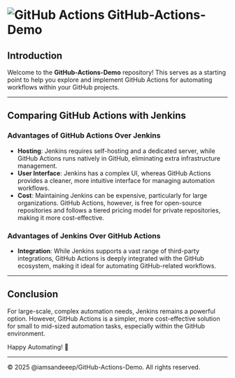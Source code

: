# ![GitHub Actions](https://github.githubassets.com/images/modules/logos_page/GitHub-Mark.png) GitHub-Actions-Demo  

## Introduction
Welcome to the **GitHub-Actions-Demo** repository! This serves as a starting point to help you explore and implement GitHub Actions for automating workflows within your GitHub projects.

---

## Comparing GitHub Actions with Jenkins

### Advantages of GitHub Actions Over Jenkins

- **Hosting**: Jenkins requires self-hosting and a dedicated server, while GitHub Actions runs natively in GitHub, eliminating extra infrastructure management.
- **User Interface**: Jenkins has a complex UI, whereas GitHub Actions provides a cleaner, more intuitive interface for managing automation workflows.
- **Cost**: Maintaining Jenkins can be expensive, particularly for large organizations. GitHub Actions, however, is free for open-source repositories and follows a tiered pricing model for private repositories, making it more cost-effective.

### Advantages of Jenkins Over GitHub Actions

- **Integration**: While Jenkins supports a vast range of third-party integrations, GitHub Actions is deeply integrated with the GitHub ecosystem, making it ideal for automating GitHub-related workflows.

---

## Conclusion
For large-scale, complex automation needs, Jenkins remains a powerful option. However, GitHub Actions is a simpler, more cost-effective solution for small to mid-sized automation tasks, especially within the GitHub environment.

Happy Automating! 🚀

---

© 2025 @iamsandeeep/GitHub-Actions-Demo. All rights reserved.
